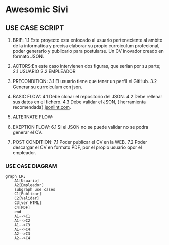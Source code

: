 # Awesomic Sivi

## USE CASE SCRIPT

1. BRIF:
    1.1 Este proyecto esta enfocado al usuario perteneciente al ambito de la informatica y precisa elaborar su propio curroiculum profecional, poder generarlo y publicarlo para postularse. Un CV inovador creado en formato JSON.

2. ACTORS:En este caso intervienen dos figuras, que serian por su parte;
    2.1 USUARIO
    2.2 EMPLEADOR

3. PRECONDITION:
    3.1 El usuario tiene que tener un perfil el GitHub.
    3.2 Generar su curroiculum con json.

4. BASIC FLOW:
    4.1 Debe clonar el repositorio del JSON.
    4.2 Debe rellenar sus datos en el fichero.
    4.3 Debe validar el JSON, ( herramienta recomendada) [jsonlint.com](https://www.jsonlint.com/).

5. ALTERNATE FLOW:

6. EXEPTION FLOW:
    6.1 Si el JSON no se puede validar no se podra generar el CV.

7. POST CONDITION:
    7.1 Poder publicar el CV en la WEB.
    7.2 Poder descargar el CV en formato PDF, por el propio usuario opor el empleador.

### USE CASE DIAGRAM

```mermaid
graph LR;
    A1[Usuario]
    A2[Empleador]
    subgraph use cases
    C1[Publicar]
    C2[Validar]
    C3[ver HTML]
    C4[PDF]
    end
    A1-->C1
    A1-->C2
    A1-->C3
    A1-->C4
    A2-->C3
    A2-->C4    
```
